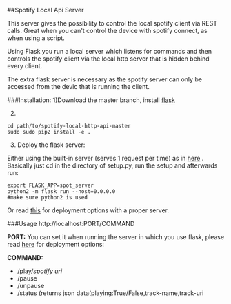 ##Spotify  Local Api Server


This server gives the possibility to control the local spotify client via REST calls. Great when you can't control the device with spotify connect, as when using a script.

Using Flask you run a local server which listens for commands and then controls the spotify client via the local http server that is hidden behind every client.

The extra flask server is necessary as the spotify server can only be accessed from the devic that is running the client.

###Installation:
1)Download the master branch, install [flask](http://flask.pocoo.org/docs/0.12/installation/)

2)

	cd path/to/spotify-local-http-api-master
	sudo sudo pip2 install -e .
	
3) Deploy the flask server:

 Either using the built-in server (serves 1 request per time) as in [here](http://flask.pocoo.org/docs/0.12/patterns/packages/) .
Basically just cd in the directory of setup.py, run the setup and afterwards run:
	
	export FLASK_APP=spot_server
	python2 -m flask run --host=0.0.0.0 
	#make sure python2 is used
	

Or read [this](http://flask.pocoo.org/docs/0.12/deploying/#deployment) for deployment options with a proper server.



###Usage
	http://localhost:PORT/COMMAND
	
**PORT:** You can set it when running the server in which you use flask,
please read [here](http://flask.pocoo.org/docs/0.12/deploying/) for deployment options:

**COMMAND:**

* /play/*spotify uri*  
*  /pause
*  /unpause
*  /status (returns json data(playing:True/False,track-name,track-uri